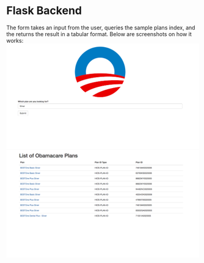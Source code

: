# Flask Backend

The form takes an input from the user, queries the sample plans index, and the returns the result in a tabular format. Below are screenshots on how it works:  
![home](screenshots/v1-ss1.png)
![result](screenshots/v1-ss2.png)